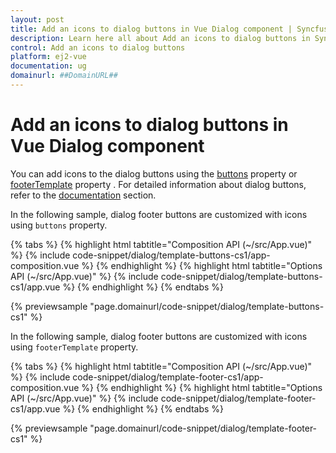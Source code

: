 ```yaml
---
layout: post
title: Add an icons to dialog buttons in Vue Dialog component | Syncfusion
description: Learn here all about Add an icons to dialog buttons in Syncfusion Vue Dialog component of Syncfusion Essential JS 2 and more.
control: Add an icons to dialog buttons 
platform: ej2-vue
documentation: ug
domainurl: ##DomainURL##
---
```


# Add an icons to dialog buttons in Vue Dialog component

You can add icons to the dialog buttons using the [buttons](https://ej2.syncfusion.com/vue/documentation/api/dialog/#buttons) property or [footerTemplate](https://ej2.syncfusion.com/vue/documentation/api/dialog/#footertemplate) property . For detailed information about dialog buttons, refer to the [documentation](https://ej2.syncfusion.com/vue/documentation/api/dialog/#buttons) section.

In the following sample, dialog footer buttons are customized with icons using `buttons` property.

{% tabs %}
{% highlight html tabtitle="Composition API (~/src/App.vue)" %}
{% include code-snippet/dialog/template-buttons-cs1/app-composition.vue %}
{% endhighlight %}
{% highlight html tabtitle="Options API (~/src/App.vue)" %}
{% include code-snippet/dialog/template-buttons-cs1/app.vue %}
{% endhighlight %}
{% endtabs %}
        
{% previewsample "page.domainurl/code-snippet/dialog/template-buttons-cs1" %}

In the following sample, dialog footer buttons are customized with icons using `footerTemplate` property.

{% tabs %}
{% highlight html tabtitle="Composition API (~/src/App.vue)" %}
{% include code-snippet/dialog/template-footer-cs1/app-composition.vue %}
{% endhighlight %}
{% highlight html tabtitle="Options API (~/src/App.vue)" %}
{% include code-snippet/dialog/template-footer-cs1/app.vue %}
{% endhighlight %}
{% endtabs %}
        
{% previewsample "page.domainurl/code-snippet/dialog/template-footer-cs1" %}